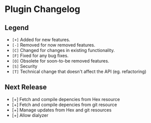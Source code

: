 # Plugin Changelog

## Legend

- `[+]` Added for new features.
- `[-]` Removed for now removed features.
- `[C]` Changed for changes in existing functionality.
- `[F]` Fixed for any bug fixes.
- `[O]` Obsolete for soon-to-be removed features.
- `[S]` Security
- `[T]` Technical change that doesn't affect the API (eg. refactoring)

## Next Release

- [+] Fetch and compile depencies from Hex resource
- [+] Fetch and compile depencies from git resource
- [+] Manage updates from Hex and git resources
- [+] Allow dialyzer
